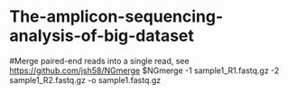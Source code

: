 # The-amplicon-sequencing-analysis-of-big-dataset

#Merge paired-end reads into a single read, see https://github.com/jsh58/NGmerge
	$NGmerge  -1 sample1_R1.fastq.gz  -2 sample1_R2.fastq.gz -o sample1.fastq.gz
	
